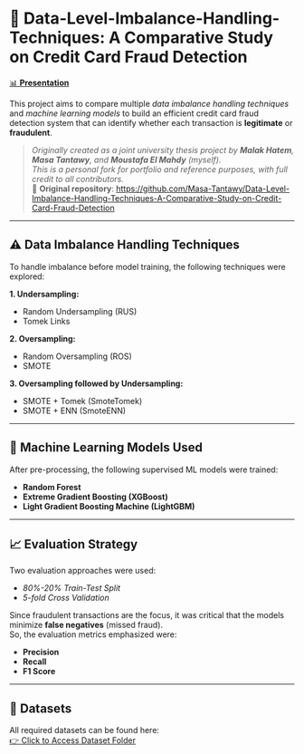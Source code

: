 # 🎯 **Data-Level-Imbalance-Handling-Techniques: A Comparative Study on Credit Card Fraud Detection**
[📊 **Presentation**](https://pitch.com/v/thesis-presentation-wmzd5h)

This project aims to compare multiple _data imbalance handling techniques_ and _machine learning models_ to build an efficient credit card fraud detection system that can identify whether each transaction is **legitimate** or **fraudulent**. 

> _Originally created as a joint university thesis project by **Malak Hatem**, **Masa Tantawy**, and **Moustafa El Mahdy** (myself)._  
> _This is a personal fork for portfolio and reference purposes, with full credit to all contributors._  
> 🔗 __Original repository__: https://github.com/Masa-Tantawy/Data-Level-Imbalance-Handling-Techniques-A-Comparative-Study-on-Credit-Card-Fraud-Detection

---

## ⚠️ **Data Imbalance Handling Techniques**

To handle imbalance before model training, the following techniques were explored:

__1. Undersampling:__  
- Random Undersampling (RUS)  
- Tomek Links  

__2. Oversampling:__  
- Random Oversampling (ROS)  
- SMOTE  

__3. Oversampling followed by Undersampling:__  
- SMOTE + Tomek (SmoteTomek)  
- SMOTE + ENN (SmoteENN)  

---

## 🤖 **Machine Learning Models Used**

After pre-processing, the following supervised ML models were trained:  
- **Random Forest**  
- **Extreme Gradient Boosting (XGBoost)**  
- **Light Gradient Boosting Machine (LightGBM)**  

---

## 📈 **Evaluation Strategy**

Two evaluation approaches were used:  
- _80%-20% Train-Test Split_  
- _5-fold Cross Validation_

Since fraudulent transactions are the focus, it was critical that the models minimize **false negatives** (missed fraud).  
So, the evaluation metrics emphasized were:  
- **Precision**  
- **Recall**  
- **F1 Score**

---

## 📂 **Datasets**

All required datasets can be found here:  
[👉 Click to Access Dataset Folder](https://drive.google.com/drive/folders/1785b9aGd_wx_uBPkMSnZNKdmYrr8OeU0?usp=drive_link)

